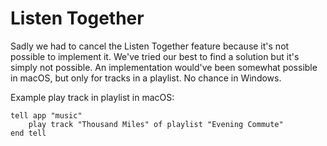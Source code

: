 # Listen Together

Sadly we had to cancel the Listen Together feature because it's not possible to implement it. We've tried our best to find a solution but it's simply not possible. An implementation would've been somewhat possible in macOS, but only for tracks in a playlist. No chance in Windows.

Example play track in playlist in macOS:

```applescript
tell app "music"
    play track "Thousand Miles" of playlist "Evening Commute"
end tell
```
